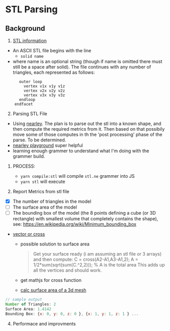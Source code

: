 # STL Parsing

## Background

1. [STL information](https://en.wikipedia.org/wiki/STL_(file_format))

- An ASCII STL file begins with the line
  - `solid name`
- where name is an optional string (though if name is omitted there must still be a space after solid). The file continues with any number of triangles, each represented as follows:

```facet normal ni nj nk
      outer loop
        vertex v1x v1y v1z
        vertex v2x v2y v2z
        vertex v3x v3y v3z
      endloop
    endfacet
```

2. Parsing STL File
  - Using [nearley](https://nearley.js.org/). The plan is to parse out the stl into a known shape, and then compute the required metrics from it. Then based on that possibily move some of those computes in th the 'post processing' phase of the parse. To be determined. 
  - [nearley playground](http://omrelli.ug/nearley-playground/) super helpful
  - learning enough grammer to understand what I'm doing with the grammer build. 

  1. PROCESS:
      - `yarn compile:stl` will compile `stl.ne` grammer into JS
      - `yarn stl` will execute 

3. Report Metrics from stl file

  - [x] The number of triangles in the model
  - [ ] The surface area of the model
  - [ ] The bounding box of the model (the 8 points defining a cube (or 3D rectangle) with smallest volume that completely contains the shape), see: https://en.wikipedia.org/wiki/Minimum_bounding_box

  - [vector or cross](http://math.ucsd.edu/~lni/math20e/l2.pdf)
    - possible solution to surface area
      > Get your surface ready (i am assuming an stl file or 3 arrays) and then compute:
      C = cross(A2-A1,A3-A1,2);
      A = 1/2*sum(sqrt(sum(C.^2,2))); % A is the total area
      This adds up all the vertices and should work.

    - get mathjs for cross function
    - [calc surface area of a 3d mesh](https://stackoverflow.com/questions/26312570/calculate-surface-area-of-a-3d-mesh)

```js
// sample output
Number of Triangles: 2
Surface Area: 1.4142
Bounding Box: {x: 0, y: 0, z: 0 }, {x: 1, y: 1, z: 1 } ...
```

4. Performace and improvments